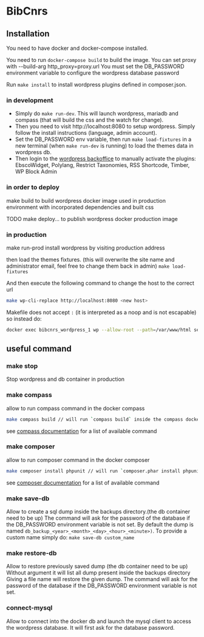 # BibCnrs

## Installation
You need to have docker and docker-compose installed.

You need to run `docker-compose build` to build the image.
You can set proxy with --build-arg http_proxy=proxy.url
You must set the DB_PASSWORD environment variable to configure the wordpress database password

Run `make install` to install wordpress plugins defined in composer.json.

### in development

- Simply do `make run-dev`. This will launch wordpress, mariadb and compass (that will build the css and the watch for change).
- Then you need to visit http://localhost:8080 to setup wordpress. Simply follow the install instructions (language, admin account).
- Set the DB_PASSWORD env variable, then run `make load-fixtures` in a new terminal (when `make run-dev` is running) to load the themes data in wordpress db.
- Then login to the [wordpress backoffice](http://localhost:8080/wp-admin/plugins.php) to manually activate the plugins: EbscoWidget, Polylang, Restrict Taxonomies, RSS Shortcode, Timber, WP Block Admin

### in order to deploy
make build <version>
to build wordpress docker image used in production environment with incorporated dependencies and built css

TODO make deploy... to publish wordpress docker production image

### in production
make run-prod
install wordpress by visiting production address

then load the themes fixtures. (this will overwrite the site name and administrator email, feel free to change them back in admin)
`make load-fixtures`

And then execute the following command to change the host to the correct url
```sh
make wp-cli-replace http://localhost:8080 <new host>
```
Makefile does not accept `:` (it is interpreted as a noop and is not escapable) so instead do:
```sh
docker exec bibcnrs_wordpress_1 wp --allow-root --path=/var/www/html search-replace http://localhost:8080 <new host>
```

## useful command

### make stop
Stop wordpress and db container in production

### make compass
allow to run compass command in the docker compass
```sh
make compass build // will run `compass build` inside the compass docker
```
see [compass documentation](http://compass-style.org/help/documentation/command-line/) for a list of available command

### make composer
allow to run composer command in the docker composer
```sh
make composer install phpunit // will run `composer.phar install phpunit` inside the composer docker
```
see [composer documentation](https://getcomposer.org/doc/03-cli.md#command-line-interface-commands) for a list of available command

### make save-db
Allow to create a sql dump inside the backups directory.(the db container need to be up)
The command will ask for the password of the database if the DB_PASSWORD environment variable is not set.
By default the dump is named `db_backup_<year>_<month>_<day>_<hour>_<minute>)`.
To provide a custom name simply do: `make save-db custom_name`

### make restore-db
Allow to restore previously saved dump (the db container need to be up)
Without argument it will list all dump present inside the backups directory
Giving a file name will restore the given dump.
The command will ask for the password of the database if the DB_PASSWORD environment variable is not set.

### connect-mysql
Allow to connect into the docker db and launch the mysql client to access the wordpress database.
It will first ask for the database password.
